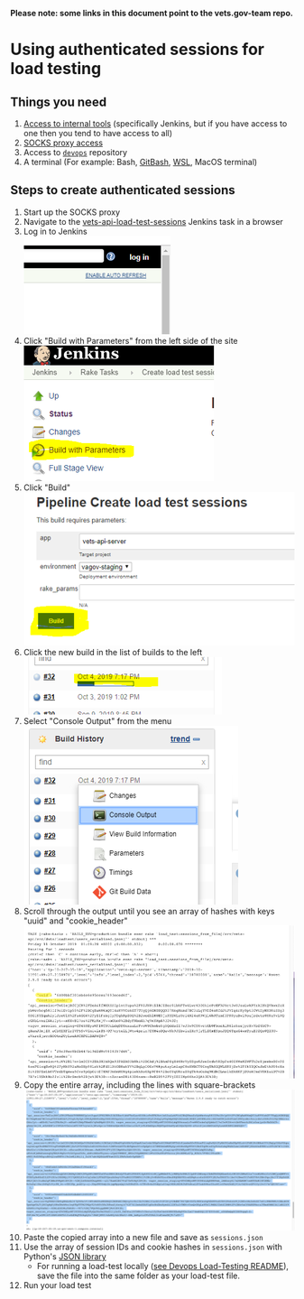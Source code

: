 __Please note: some links in this document point to the vets.gov-team repo.__

# Using authenticated sessions for load testing

## Things you need
1. [Access to internal tools](https://github.com/department-of-veterans-affairs/va.gov-team/blob/master/platform/engineering/internal-tools.md) (specifically Jenkins, but if you have access to one then you tend to have access to all)
1. [SOCKS proxy access](https://github.com/department-of-veterans-affairs/va.gov-team/blob/master/platform/engineering/internal-tools.md#configure-the-socks-proxy)
1. Access to [`devops`](https://github.com/department-of-veterans-affairs/devops) repository
1. A terminal (For example: Bash, [GitBash](https://gitforwindows.org/), [WSL](https://docs.microsoft.com/en-us/windows/wsl/install-win10), MacOS terminal)

## Steps to create authenticated sessions
1. Start up the SOCKS proxy
1. Navigate to the [vets-api-load-test-sessions](http://jenkins.vfs.va.gov/job/rake_tasks/job/vets-api-load-test-sessions/) Jenkins task in a browser
1. Log in to Jenkins  
    ![Jenkins log in example][jenkins-login]
1. Click "Build with Parameters" from the left side of the site  
    ![Jenkins build with parameters example][jenkins-build-with-parameters]
1. Click "Build"  
    ![Jenkins build example][jenkins-build]
1. Click the new build in the list of builds to the left  
    ![Jenkins click the build example][jenkins-click-the-build]  
1. Select "Console Output" from the menu  
    ![Jenkins console output example][jenkins-console-output]
1. Scroll through the output until you see an array of hashes with keys "uuid" and "cookie_header"  
    ![Jenkins session cookie output example][jenkins-session-cookie-output]
1. Copy the entire array, including the lines with square-brackets  
    ![Jenkins session cookie output selection example][jenkins-session-cookie-output-selected]
1. Paste the copied array into a new file and save as `sessions.json`
1. Use the array of session IDs and cookie hashes in `sessions.json` with Python's [JSON library](https://docs.python.org/3/library/json.html)
    * For running a load-test locally ([see Devops Load-Testing README](https://github.com/department-of-veterans-affairs/devops/tree/master/loadtest/README.md)), save the file into the same folder as your load-test file.
1. Run your load test

[jenkins-login]: ../images/load-test-tutorials/jenkins-login.png
[jenkins-build-with-parameters]: ../images/load-test-tutorials/jenkins-build-with-parameters.png
[jenkins-build]: ../images/load-test-tutorials/jenkins-build.png
[jenkins-click-the-build]: ../images/load-test-tutorials/jenkins-click-the-build.png
[jenkins-console-output]: ../images/load-test-tutorials/jenkins-console-output.png
[jenkins-session-cookie-output]: ../images/load-test-tutorials/jenkins-session-cookie-output.png
[jenkins-session-cookie-output-selected]: ../images/load-test-tutorials/jenkins-session-cookie-output-selected.png
